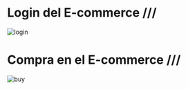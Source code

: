 # **Login del E-commerce ///**
![login](https://github.com/1Yuk/carritoDeCompras-cuotas/assets/114687520/eece86d7-810c-48b2-b47f-dcdccecbe7dd)
# **Compra en el E-commerce ///**
![buy](https://github.com/1Yuk/carritoDeCompras-cuotas/assets/114687520/a29da83b-e40a-4fe2-9ac7-ccc9413e0fc8)
